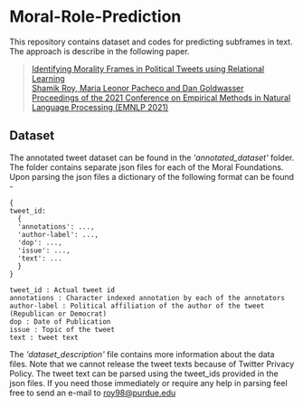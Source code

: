 # Moral-Role-Prediction

This repository contains dataset and codes for predicting subframes in text. The approach is describe in the following paper.

> [Identifying Morality Frames in Political Tweets using Relational Learning\
> Shamik Roy, Maria Leonor Pacheco and Dan Goldwasser\
> Proceedings of the 2021 Conference on Empirical Methods in Natural Language Processing (EMNLP 2021)](https://aclanthology.org/2021.emnlp-main.783.pdf)

## Dataset

The annotated tweet dataset can be found in the _'annotated_dataset'_ folder. The folder contains separate json files for each of the Moral Foundations. Upon parsing the json files a dictionary of the following format can be found -

```
{
tweet_id:
  {
  'annotations': ...,
  'author-label': ..., 
  'dop': ..., 
  'issue': ..., 
  'text': ...
  }
}

tweet_id : Actual tweet id
annotations : Character indexed annotation by each of the annotators
author-label : Political affiliation of the author of the tweet (Republican or Democrat)
dop : Date of Publication
issue : Topic of the tweet
text : tweet text
```

The _'dataset_description'_ file contains more information about the data files. Note that we cannot release the tweet texts because of Twitter Privacy Policy. The tweet text can be parsed using the tweet_ids provided in the json files. If you need those immediately or require any help in parsing feel free to send an e-mail to roy98@purdue.edu
